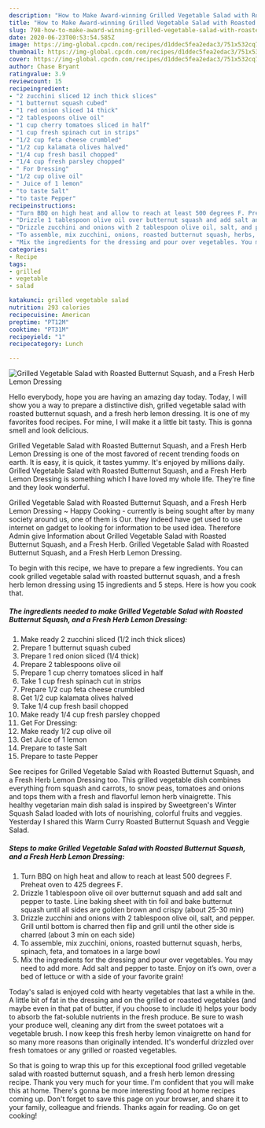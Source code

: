 ```yaml
---
description: "How to Make Award-winning Grilled Vegetable Salad with Roasted Butternut Squash, and a Fresh Herb Lemon Dressing"
title: "How to Make Award-winning Grilled Vegetable Salad with Roasted Butternut Squash, and a Fresh Herb Lemon Dressing"
slug: 798-how-to-make-award-winning-grilled-vegetable-salad-with-roasted-butternut-squash-and-a-fresh-herb-lemon-dressing
date: 2020-06-23T00:53:54.585Z
image: https://img-global.cpcdn.com/recipes/d1ddec5fea2edac3/751x532cq70/grilled-vegetable-salad-with-roasted-butternut-squash-and-a-fresh-herb-lemon-dressing-recipe-main-photo.jpg
thumbnail: https://img-global.cpcdn.com/recipes/d1ddec5fea2edac3/751x532cq70/grilled-vegetable-salad-with-roasted-butternut-squash-and-a-fresh-herb-lemon-dressing-recipe-main-photo.jpg
cover: https://img-global.cpcdn.com/recipes/d1ddec5fea2edac3/751x532cq70/grilled-vegetable-salad-with-roasted-butternut-squash-and-a-fresh-herb-lemon-dressing-recipe-main-photo.jpg
author: Chase Bryant
ratingvalue: 3.9
reviewcount: 15
recipeingredient:
- "2 zucchini sliced 12 inch thick slices"
- "1 butternut squash cubed"
- "1 red onion sliced 14 thick"
- "2 tablespoons olive oil"
- "1 cup cherry tomatoes sliced in half"
- "1 cup fresh spinach cut in strips"
- "1/2 cup feta cheese crumbled"
- "1/2 cup kalamata olives halved"
- "1/4 cup fresh basil chopped"
- "1/4 cup fresh parsley chopped"
- " For Dressing"
- "1/2 cup olive oil"
- " Juice of 1 lemon"
- "to taste Salt"
- "to taste Pepper"
recipeinstructions:
- "Turn BBQ on high heat and allow to reach at least 500 degrees F. Preheat oven to 425 degrees F."
- "Drizzle 1 tablespoon olive oil over butternut squash and add salt and pepper to taste. Line baking sheet with tin foil and bake butternut squash until all sides are golden brown and crispy (about 25-30 min)"
- "Drizzle zucchini and onions with 2 tablespoon olive oil, salt, and pepper. Grill until bottom is charred then flip and grill until the other side is charred (about 3 min on each side)"
- "To assemble, mix zucchini, onions, roasted butternut squash, herbs, spinach, feta, and tomatoes in a large bowl"
- "Mix the ingredients for the dressing and pour over vegetables. You may need to add more. Add salt and pepper to taste. Enjoy on it’s own, over a bed of lettuce or with a side of your favorite grain!"
categories:
- Recipe
tags:
- grilled
- vegetable
- salad

katakunci: grilled vegetable salad 
nutrition: 293 calories
recipecuisine: American
preptime: "PT12M"
cooktime: "PT31M"
recipeyield: "1"
recipecategory: Lunch

---
```



![Grilled Vegetable Salad with Roasted Butternut Squash, and a Fresh Herb Lemon Dressing](https://img-global.cpcdn.com/recipes/d1ddec5fea2edac3/751x532cq70/grilled-vegetable-salad-with-roasted-butternut-squash-and-a-fresh-herb-lemon-dressing-recipe-main-photo.jpg)

Hello everybody, hope you are having an amazing day today. Today, I will show you a way to prepare a distinctive dish, grilled vegetable salad with roasted butternut squash, and a fresh herb lemon dressing. It is one of my favorites food recipes. For mine, I will make it a little bit tasty. This is gonna smell and look delicious.

Grilled Vegetable Salad with Roasted Butternut Squash, and a Fresh Herb Lemon Dressing is one of the most favored of recent trending foods on earth. It is easy, it is quick, it tastes yummy. It's enjoyed by millions daily. Grilled Vegetable Salad with Roasted Butternut Squash, and a Fresh Herb Lemon Dressing is something which I have loved my whole life. They're fine and they look wonderful.

Grilled Vegetable Salad with Roasted Butternut Squash, and a Fresh Herb Lemon Dressing ~ Happy Cooking - currently is being sought after by many society around us, one of them is Our. they indeed have get used to use internet on gadget to looking for information to be used idea. Therefore Admin give Information about Grilled Vegetable Salad with Roasted Butternut Squash, and a Fresh Herb. Grilled Vegetable Salad with Roasted Butternut Squash, and a Fresh Herb Lemon Dressing.


To begin with this recipe, we have to prepare a few ingredients. You can cook grilled vegetable salad with roasted butternut squash, and a fresh herb lemon dressing using 15 ingredients and 5 steps. Here is how you cook that.

<!--inarticleads1-->

##### The ingredients needed to make Grilled Vegetable Salad with Roasted Butternut Squash, and a Fresh Herb Lemon Dressing:

1. Make ready 2 zucchini sliced (1/2 inch thick slices)
1. Prepare 1 butternut squash cubed
1. Prepare 1 red onion sliced (1/4 thick)
1. Prepare 2 tablespoons olive oil
1. Prepare 1 cup cherry tomatoes sliced in half
1. Take 1 cup fresh spinach cut in strips
1. Prepare 1/2 cup feta cheese crumbled
1. Get 1/2 cup kalamata olives halved
1. Take 1/4 cup fresh basil chopped
1. Make ready 1/4 cup fresh parsley chopped
1. Get  For Dressing:
1. Make ready 1/2 cup olive oil
1. Get  Juice of 1 lemon
1. Prepare to taste Salt
1. Prepare to taste Pepper


See recipes for Grilled Vegetable Salad with Roasted Butternut Squash, and a Fresh Herb Lemon Dressing too. This grilled vegetable dish combines everything from squash and carrots, to snow peas, tomatoes and onions and tops them with a fresh and flavorful lemon herb vinaigrette. This healthy vegetarian main dish salad is inspired by Sweetgreen&#39;s Winter Squash Salad loaded with lots of nourishing, colorful fruits and veggies. Yesterday I shared this Warm Curry Roasted Butternut Squash and Veggie Salad. 

<!--inarticleads2-->

##### Steps to make Grilled Vegetable Salad with Roasted Butternut Squash, and a Fresh Herb Lemon Dressing:

1. Turn BBQ on high heat and allow to reach at least 500 degrees F. Preheat oven to 425 degrees F.
1. Drizzle 1 tablespoon olive oil over butternut squash and add salt and pepper to taste. Line baking sheet with tin foil and bake butternut squash until all sides are golden brown and crispy (about 25-30 min)
1. Drizzle zucchini and onions with 2 tablespoon olive oil, salt, and pepper. Grill until bottom is charred then flip and grill until the other side is charred (about 3 min on each side)
1. To assemble, mix zucchini, onions, roasted butternut squash, herbs, spinach, feta, and tomatoes in a large bowl
1. Mix the ingredients for the dressing and pour over vegetables. You may need to add more. Add salt and pepper to taste. Enjoy on it’s own, over a bed of lettuce or with a side of your favorite grain!


Today&#39;s salad is enjoyed cold with hearty vegetables that last a while in the. A little bit of fat in the dressing and on the grilled or roasted vegetables (and maybe even in that pat of butter, if you choose to include it) helps your body to absorb the fat-soluble nutrients in the fresh produce. Be sure to wash your produce well, cleaning any dirt from the sweet potatoes wit a vegetable brush. I now keep this fresh herby lemon vinaigrette on hand for so many more reasons than originally intended. It&#39;s wonderful drizzled over fresh tomatoes or any grilled or roasted vegetables. 

So that is going to wrap this up for this exceptional food grilled vegetable salad with roasted butternut squash, and a fresh herb lemon dressing recipe. Thank you very much for your time. I'm confident that you will make this at home. There's gonna be more interesting food at home recipes coming up. Don't forget to save this page on your browser, and share it to your family, colleague and friends. Thanks again for reading. Go on get cooking!
